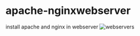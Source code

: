 # apache-nginxwebserver
install apache and nginx in webserver
![webservers](https://user-images.githubusercontent.com/29538033/165931095-a6cffb16-cc21-46a4-af99-9e63fb0f1bc0.PNG)
